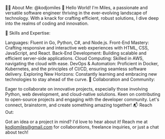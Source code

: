 👨‍💻 About Me: @kodjomiles
🚀 Hello World! I'm Miles, a passionate and versatile software engineer thriving in the ever-evolving landscape of technology. With a knack for crafting efficient, robust solutions, I dive deep into the realms of coding and innovation.

🌟 Skills and Expertise:

Languages: Fluent in Go, Python, C#, and Node.js.
Front-End Mastery: Crafting responsive and interactive web experiences with HTML, CSS, JavaScript, and React.
Back-End Development: Building scalable and efficient server-side applications.
Cloud Computing: Skilled in AWS, navigating the cloud with ease.
DevOps & Automation: Proficient in Docker, Kubernetes, and the principles of CI/CD, ensuring seamless software delivery.
Exploring New Horizons: Constantly learning and embracing new technologies to stay ahead of the curve.
👥 Collaboration and Community:

Eager to collaborate on innovative projects, especially those involving Python, web development, and cloud-native solutions.
Keen on contributing to open-source projects and engaging with the developer community.
Let's connect, brainstorm, and create something amazing together!
📬 Reach Out:

Got an idea or a project in mind? I'd love to hear about it! Reach me at kodjomiles@gmail.com for collaborations, freelance inquiries, or just a chat about tech!

<!---
kodjomiles/kodjomiles is a ✨ special ✨ repository because its `README.md` (this file) appears on your GitHub profile.
You can click the Preview link to take a look at your changes.
--->
